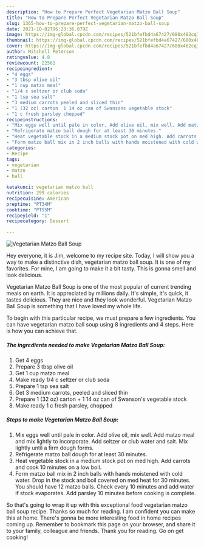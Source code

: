 ```yaml
---
description: "How to Prepare Perfect Vegetarian Matzo Ball Soup"
title: "How to Prepare Perfect Vegetarian Matzo Ball Soup"
slug: 1365-how-to-prepare-perfect-vegetarian-matzo-ball-soup
date: 2021-10-02T06:23:36.079Z
image: https://img-global.cpcdn.com/recipes/521bfefbd4a67427/680x482cq70/vegetarian-matzo-ball-soup-recipe-main-photo.jpg
thumbnail: https://img-global.cpcdn.com/recipes/521bfefbd4a67427/680x482cq70/vegetarian-matzo-ball-soup-recipe-main-photo.jpg
cover: https://img-global.cpcdn.com/recipes/521bfefbd4a67427/680x482cq70/vegetarian-matzo-ball-soup-recipe-main-photo.jpg
author: Mitchell Peterson
ratingvalue: 4.8
reviewcount: 22561
recipeingredient:
- "4 eggs"
- "3 tbsp olive oil"
- "1 cup matzo meal"
- "1/4 c seltzer or club soda"
- "1 tsp sea salt"
- "3 medium carrots peeled and sliced thin"
- "1 (32 oz) carton  1 14 oz can of Swansons vegetable stock"
- "1 c fresh parsley chopped"
recipeinstructions:
- "Mix eggs well until pale in color. Add olive oil, mix well. Add matzo meal and mix lightly to incorporate. Add seltzer or club water and salt. Mix lightly until a firm dough forms."
- "Refrigerate matzo ball dough for at least 30 minutes."
- "Heat vegetable stock in a medium stock pot on med high. Add carrots and cook 10 minutes on a low boil."
- "Form matzo ball mix in 2 inch balls with hands moistened with cold water. Drop in the stock and boil covered on med heat for 30 minutes. You should have 12 matzo balls. Check every 10 minutes and add water if stock evaporates. Add parsley 10 minutes before cooking is complete."
categories:
- Recipe
tags:
- vegetarian
- matzo
- ball

katakunci: vegetarian matzo ball 
nutrition: 299 calories
recipecuisine: American
preptime: "PT34M"
cooktime: "PT55M"
recipeyield: "1"
recipecategory: Dessert

---
```



![Vegetarian Matzo Ball Soup](https://img-global.cpcdn.com/recipes/521bfefbd4a67427/680x482cq70/vegetarian-matzo-ball-soup-recipe-main-photo.jpg)

Hey everyone, it is Jim, welcome to my recipe site. Today, I will show you a way to make a distinctive dish, vegetarian matzo ball soup. It is one of my favorites. For mine, I am going to make it a bit tasty. This is gonna smell and look delicious.



Vegetarian Matzo Ball Soup is one of the most popular of current trending meals on earth. It is appreciated by millions daily. It's simple, it's quick, it tastes delicious. They are nice and they look wonderful. Vegetarian Matzo Ball Soup is something that I have loved my whole life.


To begin with this particular recipe, we must prepare a few ingredients. You can have vegetarian matzo ball soup using 8 ingredients and 4 steps. Here is how you can achieve that.

<!--inarticleads1-->

##### The ingredients needed to make Vegetarian Matzo Ball Soup:

1. Get 4 eggs
1. Prepare 3 tbsp olive oil
1. Get 1 cup matzo meal
1. Make ready 1/4 c seltzer or club soda
1. Prepare 1 tsp sea salt
1. Get 3 medium carrots, peeled and sliced thin
1. Prepare 1 (32 oz) carton + 1 14 oz can of Swanson&#39;s vegetable stock
1. Make ready 1 c fresh parsley, chopped




<!--inarticleads2-->

##### Steps to make Vegetarian Matzo Ball Soup:

1. Mix eggs well until pale in color. Add olive oil, mix well. Add matzo meal and mix lightly to incorporate. Add seltzer or club water and salt. Mix lightly until a firm dough forms.
1. Refrigerate matzo ball dough for at least 30 minutes.
1. Heat vegetable stock in a medium stock pot on med high. Add carrots and cook 10 minutes on a low boil.
1. Form matzo ball mix in 2 inch balls with hands moistened with cold water. Drop in the stock and boil covered on med heat for 30 minutes. You should have 12 matzo balls. Check every 10 minutes and add water if stock evaporates. Add parsley 10 minutes before cooking is complete.




So that's going to wrap it up with this exceptional food vegetarian matzo ball soup recipe. Thanks so much for reading. I am confident you can make this at home. There's gonna be more interesting food in home recipes coming up. Remember to bookmark this page on your browser, and share it to your family, colleague and friends. Thank you for reading. Go on get cooking!
